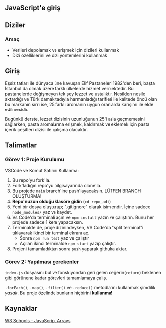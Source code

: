 ## JavaScript'e giriş

## Diziler

### Amaç
- Verileri depolamak ve erişmek için dizileri kullanmak
- Dizi özelliklerini ve dizi yöntemlerini kullanmak

## Giriş

Eşsiz tatları ile dünyaca üne kavuşan Elif Pastaneleri 1982'den beri, başta İstanbul'da olmak üzere farklı ülkelerde hizmet vermektedir. Bu pastanelerde değişmeyen tek şey lezzet ve ustalıktır. Nesilden nesile aktardığı ve Türk damak tadıyla harmanladığı tarifleri ile kalitede öncü olan bu markanın sırrı ise, 25 farklı aromanın uygun oranlarda karışımı ile elde edilmesidir.

Bugünkü derste, lezzet dizisinin uzunluğunun 25'i asla geçmemesini sağlarken, pasta aromalarına erişmek, kaldırmak ve eklemek için pasta içerik çeşitleri dizisi ile çalışma olacaktır.

## Talimatlar

### Görev 1: Proje Kurulumu

VSCode ve Komut Satırını Kullanma:
1. Bu repo'yu fork'la.
2. Fork'ladığın repo'yu bilgisayarında clone'la.
3. Bu projede `main` branch'ine push'layacaksın. LÜTFEN BRANCH OLUŞTURMA!
4. **Repo'nuzun olduğu klasöre gidin** (`cd repo_adi`)
5. Yeni bir dosya oluşturup; ".gitignore" olarak isimlendir. İçine sadece `node_modules/` yaz ve kaydet.
6. Vs Code'da terminali açın ve `npm install` yazın ve çalıştırın. Bunu her projede sadece 1 kere yapacaksın.
7. Terminalde de, proje dizinindeyken, VS Code'da "split terminal"i tıklayarak ikinci bir terminal ekranı aç.
   - Sonra `npm run test` yaz ve çalıştır
   - Açılan ikinci terminalde `npm start` yazıp çalıştır.
8. Projeni tamamladıktan sonra `push` yaparak githuba aktar.

### Görev 2: Yapılması gerekenler

`index.js` dosyasını bul ve fonskiyondan geri gelen değerin(`return`) beklenen gibi görünene kadar görevleri tamamlamaya çalış.

`.forEach()`, `.map()`, `.filter()` ve `.reduce()` metodlarını kullanmak şimdilik _yasak_. Bu proje özelinde bunların hiçbirini **kullanma!**

## Kaynaklar

[W3 Schools - JavaScript Arrays](https://www.w3schools.com/js/js_arrays.asp)
